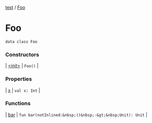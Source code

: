 [test](test/index) / [Foo](test/-foo/index)


# Foo

`data class Foo`



### Constructors


| [&lt;init&gt;](test/-foo/-init-) | `Foo()` |


### Properties


| [x](test/-foo/x) | `val x: Int` |


### Functions


| [bar](test/-foo/bar) | `fun bar(notInlined:&nbsp;()&nbsp;-&gt;&nbsp;Unit): Unit` |

